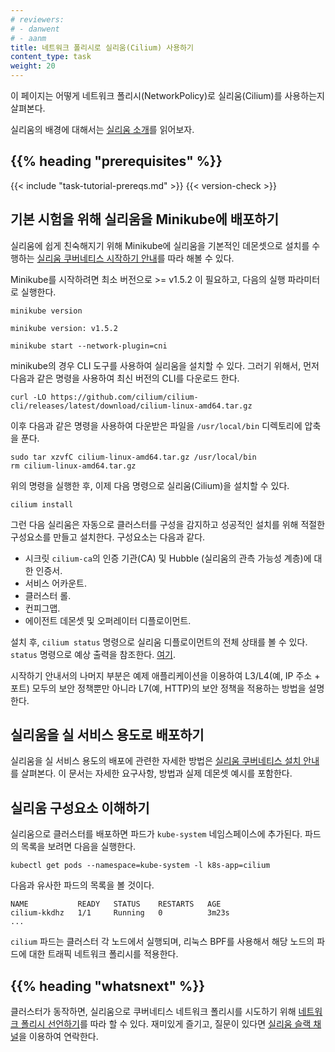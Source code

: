 ```yaml
---
# reviewers:
# - danwent
# - aanm
title: 네트워크 폴리시로 실리움(Cilium) 사용하기
content_type: task
weight: 20
---
```


<!-- overview -->
이 페이지는 어떻게 네트워크 폴리시(NetworkPolicy)로 실리움(Cilium)를 사용하는지 살펴본다.

실리움의 배경에 대해서는 [실리움 소개](https://docs.cilium.io/en/stable/intro)를 읽어보자.


## {{% heading "prerequisites" %}}


{{< include "task-tutorial-prereqs.md" >}} {{< version-check >}}



<!-- steps -->
## 기본 시험을 위해 실리움을 Minikube에 배포하기

실리움에 쉽게 친숙해지기 위해
Minikube에 실리움을 기본적인 데몬셋으로 설치를 수행하는
[실리움 쿠버네티스 시작하기 안내](https://docs.cilium.io/en/stable/gettingstarted/k8s-install-default/)를 따라 해볼 수 있다.

Minikube를 시작하려면 최소 버전으로 >= v1.5.2 이 필요하고,
다음의 실행 파라미터로 실행한다.

```shell
minikube version
```
```
minikube version: v1.5.2
```

```shell
minikube start --network-plugin=cni
```

minikube의 경우 CLI 도구를 사용하여 실리움을 설치할 수 있다. 그러기 위해서, 
먼저 다음과 같은 명령을 사용하여 최신 버전의 CLI를 다운로드 한다.

```shell
curl -LO https://github.com/cilium/cilium-cli/releases/latest/download/cilium-linux-amd64.tar.gz
```

이후 다음과 같은 명령을 사용하여 다운받은 파일을 `/usr/local/bin` 디렉토리에 압축을 푼다.

```shell
sudo tar xzvfC cilium-linux-amd64.tar.gz /usr/local/bin
rm cilium-linux-amd64.tar.gz
```

위의 명령을 실행한 후, 이제 다음 명령으로 실리움(Cilium)을 설치할 수 있다.

```shell
cilium install
```

그런 다음 실리움은 자동으로 클러스터를 구성을 감지하고
성공적인 설치를 위해 적절한 구성요소를 만들고 설치한다.
구성요소는 다음과 같다.

- 시크릿 `cilium-ca`의 인증 기관(CA) 및 Hubble (실리움의 관측 가능성 계층)에 대한 인증서.
- 서비스 어카운트.
- 클러스터 롤.
- 컨피그맵.
- 에이전트 데몬셋 및 오퍼레이터 디플로이먼트.

설치 후, `cilium status` 명령으로 실리움 디플로이먼트의 전체 상태를 볼 수 있다.
`status` 명령으로 예상 출력을 참조한다.
[여기](https://docs.cilium.io/en/stable/gettingstarted/k8s-install-default/#validate-the-installation).

시작하기 안내서의 나머지 부분은 예제 애플리케이션을 이용하여
L3/L4(예, IP 주소 + 포트) 모두의 보안 정책뿐만 아니라 L7(예, HTTP)의 보안 정책을
적용하는 방법을 설명한다.

## 실리움을 실 서비스 용도로 배포하기

실리움을 실 서비스 용도의 배포에 관련한 자세한 방법은
[실리움 쿠버네티스 설치 안내](https://docs.cilium.io/en/stable/concepts/kubernetes/intro/)를 살펴본다.
이 문서는 자세한 요구사항, 방법과
실제 데몬셋 예시를 포함한다.



<!-- discussion -->
## 실리움 구성요소 이해하기

실리움으로 클러스터를 배포하면 파드가 `kube-system` 네임스페이스에 추가된다.
파드의 목록을 보려면 다음을 실행한다.

```shell
kubectl get pods --namespace=kube-system -l k8s-app=cilium
```

다음과 유사한 파드의 목록을 볼 것이다.

```console
NAME           READY   STATUS    RESTARTS   AGE
cilium-kkdhz   1/1     Running   0          3m23s
...
```

`cilium` 파드는 클러스터 각 노드에서 실행되며, 리눅스 BPF를 사용해서
해당 노드의 파드에 대한 트래픽 네트워크 폴리시를 적용한다.



## {{% heading "whatsnext" %}}

클러스터가 동작하면,
실리움으로 쿠버네티스 네트워크 폴리시를 시도하기 위해
[네트워크 폴리시 선언하기](/ko/docs/tasks/administer-cluster/declare-network-policy/)를 따라 할 수 있다.
재미있게 즐기고, 질문이 있다면
[실리움 슬랙 채널](https://cilium.herokuapp.com/)을 이용하여 연락한다.
